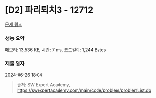 # [D2] 파리퇴치3 - 12712 

[문제 링크](https://swexpertacademy.com/main/code/problem/problemDetail.do?contestProbId=AXuARWAqDkQDFARa) 

### 성능 요약

메모리: 13,536 KB, 시간: 7 ms, 코드길이: 1,244 Bytes

### 제출 일자

2024-06-26 18:04



> 출처: SW Expert Academy, https://swexpertacademy.com/main/code/problem/problemList.do